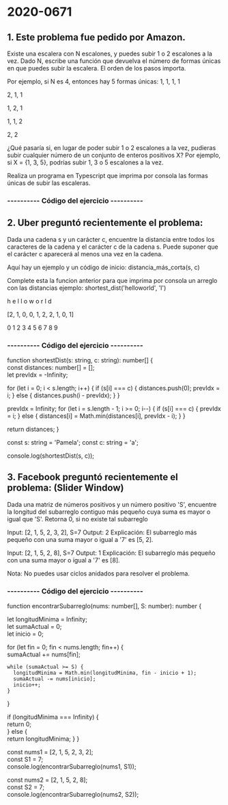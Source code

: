# 2020-0671 

## 1. Este problema fue pedido por Amazon.
Existe una escalera con N escalones, y puedes subir 1 o 2 escalones a la vez. Dado N, escribe una función que devuelva el número de formas únicas en que puedes subir la escalera. El orden de los pasos importa.

Por ejemplo, si N es 4, entonces hay 5 formas únicas:
1, 1, 1, 1

2, 1, 1

1, 2, 1

1, 1, 2

2, 2

¿Qué pasaría si, en lugar de poder subir 1 o 2 escalones a la vez, pudieras subir cualquier número de un conjunto de enteros positivos X? Por ejemplo, si X = {1, 3, 5}, podrías subir 1, 3 o 5 escalones a la vez.

Realiza un programa en Typescript que imprima por consola las formas únicas de subir las escaleras.

### ---------- Código del ejercicio ----------



## 2. Uber preguntó recientemente el problema:
Dada una cadena s y un carácter c, encuentre la distancia entre todos los caracteres de la cadena y el carácter c de la cadena s. Puede suponer que el carácter c aparecerá al menos una vez en la cadena.

Aquí hay un ejemplo y un código de inicio:
distancia_más_corta(s, c)

Complete esta la funcion anterior para que imprima por consola un arreglo con las distancias ejemplo:
shortest_dist('helloworld', 'l')

h e l l o w o r l d

[2, 1, 0, 0, 1, 2, 2, 1, 0, 1]

0 1 2 3 4 5 6 7 8 9

### ---------- Código del ejercicio ----------

function shortestDist(s: string, c: string): number[] {                                                                                                                
  const distances: number[] = [];                                                                                                                                          
  let prevIdx = -Infinity;

  for (let i = 0; i < s.length; i++) {
    if (s[i] === c) {
      distances.push(0);
      prevIdx = i;
    } else {
      distances.push(i - prevIdx);
    }
  }

  prevIdx = Infinity;
  for (let i = s.length - 1; i >= 0; i--) {
    if (s[i] === c) {
      prevIdx = i;
    } else {
      distances[i] = Math.min(distances[i], prevIdx - i);
    }
  }

  return distances;
}

const s: string = 'Pamela';
const c: string = 'a';

console.log(shortestDist(s, c)); 



## 3. Facebook preguntó recientemente el problema: (Slider Window)
Dada una matriz de números positivos y un número positivo 'S', encuentre la longitud del subarreglo contiguo más pequeño cuya suma es mayor o igual que 'S'. Retorna 0, si no existe tal subarreglo

Input: [2, 1, 5, 2, 3, 2], S=7
Output: 2
Explicación: El subarreglo más pequeño con una suma mayor o igual a '7' es [5, 2].

Input: [2, 1, 5, 2, 8], S=7
Output: 1
Explicación: El subarreglo más pequeño con una suma mayor o igual a '7' es [8].

Nota: No puedes usar ciclos anidados para resolver el problema.

### ---------- Código del ejercicio ----------

function encontrarSubarreglo(nums: number[], S: number): number {
  
  let longitudMinima = Infinity;                                                                                                                                        
  let sumaActual = 0;                                                                                                                                                     
  let inicio = 0;

  for (let fin = 0; fin < nums.length; fin++) {                                              
    sumaActual += nums[fin];

    while (sumaActual >= S) {
      longitudMinima = Math.min(longitudMinima, fin - inicio + 1); 
      sumaActual -= nums[inicio]; 
      inicio++; 
    }
  }

  if (longitudMinima === Infinity) {                                                         
  return 0;                                                                                   
  } else {                                                                                   
  return longitudMinima;
  }
}

const nums1 = [2, 1, 5, 2, 3, 2];                                                                
const S1 = 7;                                                                                    
console.log(encontrarSubarreglo(nums1, S1));


const nums2 = [2, 1, 5, 2, 8];                                                                     
const S2 = 7;                                                            
console.log(encontrarSubarreglo(nums2, S2)); 
